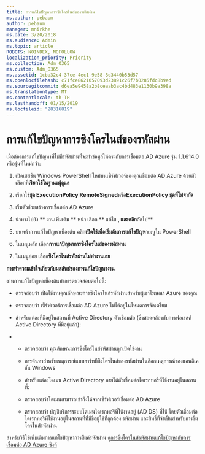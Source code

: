 ```yaml
---
title: การแก้ไขปัญหาการซิงโครไนส์ของรหัสผ่าน
ms.author: pebaum
author: pebaum
manager: mnirkhe
ms.date: 3/20/2018
ms.audience: Admin
ms.topic: article
ROBOTS: NOINDEX, NOFOLLOW
localization_priority: Priority
ms.collection: Adm_O365
ms.custom: Adm_O365
ms.assetid: 1cba32c4-37ce-4ec1-9e58-8d3440b53d57
ms.openlocfilehash: c71fce8621057093d23891c26f7b0285fdc8b9ed
ms.sourcegitcommit: d6ea5e9458a2b8ceaab3ac4bd483e1130b9a398a
ms.translationtype: MT
ms.contentlocale: th-TH
ms.lasthandoff: 01/15/2019
ms.locfileid: "28316819"
---
```

# <a name="troubleshoot-password-synchronization"></a>การแก้ไขปัญหาการซิงโครไนส์ของรหัสผ่าน

เมื่อต้องการแก้ไขปัญหาที่ไม่มีรหัสผ่านที่จะทำข้อมูลให้ตรงกับการเชื่อมต่อ AD Azure รุ่น 1.1.614.0 หรือรุ่นที่ใหม่กว่า:
  
1. เปิดเซสชัน Windows PowerShell ใหม่บนเซิร์ฟเวอร์ของคุณเชื่อมต่อ AD Azure ด้วยตัวเลือกที่**เรียกใช้ในฐานะผู้ดูแล** 
    
2. เรียกใช้**ชุด ExecutionPolicy RemoteSigned**หรือ**ExecutionPolicy ชุดที่ไม่จำกัด** 
    
3. เริ่มตัวช่วยสร้างการเชื่อมต่อ AD Azure
    
4. นำทางไปยัง ** งานเพิ่มเติม ** หน้า เลือก ** แก้ไข **, และคลิก**ถัดไป** 
    
5. บนหน้าการแก้ไขปัญหาเบื้องต้น คลิก**เปิดใช้เพื่อเริ่มต้นการแก้ไขปัญหา**เมนูใน PowerShell 
    
6. ในเมนูหลัก เลือก**การแก้ปัญหาการซิงโครไนส์ของรหัสผ่าน** 
    
7. ในเมนูย่อย เลือก**ซิงโครไนส์รหัสผ่านไม่ทำงานเลย** 
    
 **การทำความเข้าใจเกี่ยวกับผลลัพธ์ของการแก้ไขปัญหางาน**
  
งานการแก้ไขปัญหาเบื้องต้นทำการตรวจสอบต่อไปนี้:
  
- ตรวจสอบว่า เปิดใช้งานคุณลักษณะการซิงโครไนส์รหัสผ่านสำหรับผู้เช่าโฆษณา Azure ของคุณ
    
- ตรวจสอบว่า เซิร์ฟเวอร์การเชื่อมต่อ AD Azure ไม่ได้อยู่ในโหมดการจัดเตรียม
    
- สำหรับแต่ละที่มีอยู่ในสถานที่ Active Directory ตัวเชื่อมต่อ (ซึ่งสอดคล้องกับการฟอเรสต์ Active Directory ที่มีอยู่แล้ว):
    
- 
  - ตรวจสอบว่า คุณลักษณะการซิงโครไนส์รหัสผ่านถูกเปิดใช้งาน
    
  - การค้นหาสำหรับเหตุการณ์แบบฮาร์ทบีซิงโครไนส์ของรหัสผ่านในล็อกเหตุการณ์ของแอพลิเคชัน Windows
    
  - สำหรับแต่ละโดเมน Active Directory ภายใต้ตัวเชื่อมต่อไดเรกทอรีที่ใช้งานอยู่ในสถานที่:
    
  - ตรวจสอบว่าโดเมนสามารถเข้าถึงได้จากเซิร์ฟเวอร์เชื่อมต่อ AD Azure
    
  - ตรวจสอบว่า บัญชีบริการระบบโดเมนไดเรกทอรีที่ใช้งานอยู่ (AD DS) ที่ใช้ โดยตัวเชื่อมต่อไดเรกทอรีที่ใช้งานอยู่ในสถานที่ที่มีชื่อผู้ใช้ที่ถูกต้อง รหัสผ่าน และสิทธิ์ที่จำเป็นสำหรับการซิงโครไนส์รหัสผ่าน
    
สำหรับวิธีใช้เพิ่มเติมการแก้ไขปัญหาการซิงค์รหัสผ่าน ดู[การซิงโครไนส์รหัสผ่านแก้ไขปัญหากับการเชื่อมต่อ AD Azure ซิงค์](https://docs.microsoft.com/en-us/azure/active-directory/connect/active-directory-aadconnectsync-troubleshoot-password-synchronization)
  

